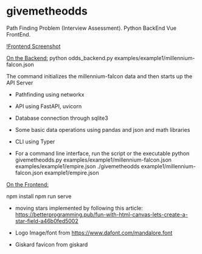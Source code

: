 # givemetheodds
 Path Finding Problem (Interview Assessment). Python BackEnd Vue FrontEnd.

 [!Frontend Screenshot](https://github.com/hardikSangwan/givemetheodds/tree/main/backend/resources/Frontend_Screenshot.png?raw=true)

<ins>On the Backend:</ins>
python odds_backend.py examples/example1/millennium-falcon.json

The command initializes the millennium-falcon data and then starts up the API Server

- Pathfinding using networkx
- API using FastAPI, uvicorn
- Database connection through sqlite3
- Some basic data operations using pandas and json and math libraries
- CLI using Typer

- For a command line interface, run the script or the executable
python givemetheodds.py examples/example1/millennium-falcon.json examples/example1/empire.json
./givemetheodds example1/millennium-falcon.json example1/empire.json

<ins>On the Frontend:</ins>

npm install
npm run serve

- moving stars implemented by following this article: https://betterprogramming.pub/fun-with-html-canvas-lets-create-a-star-field-a46b0fed5002

- Logo Image/font from https://www.dafont.com/mandalore.font

- Giskard favicon from giskard